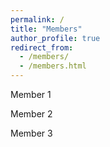 ```yaml
---
permalink: /
title: "Members"
author_profile: true
redirect_from: 
  - /members/
  - /members.html
---
```


Member 1

Member 2

Member 3
